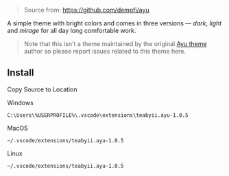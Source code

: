 > Source from: https://github.com/dempfi/ayu

A simple theme with bright colors and comes in three versions — *dark*, *light* and *mirage* for all day long comfortable work.

> Note that this isn't a theme maintained by the original [Ayu theme](https://github.com/dempfi/ayu) author so please report issues related to this theme here.

## Install

Copy Source to Location

Windows
```shell
C:\Users\%USERPROFILE%\.vscode\extensions\teabyii.ayu-1.0.5
```
MacOS
```shell
~/.vscode/extensions/teabyii.ayu-1.0.5
```
Linux
```shell
~/.vscode/extensions/teabyii.ayu-1.0.5
```
